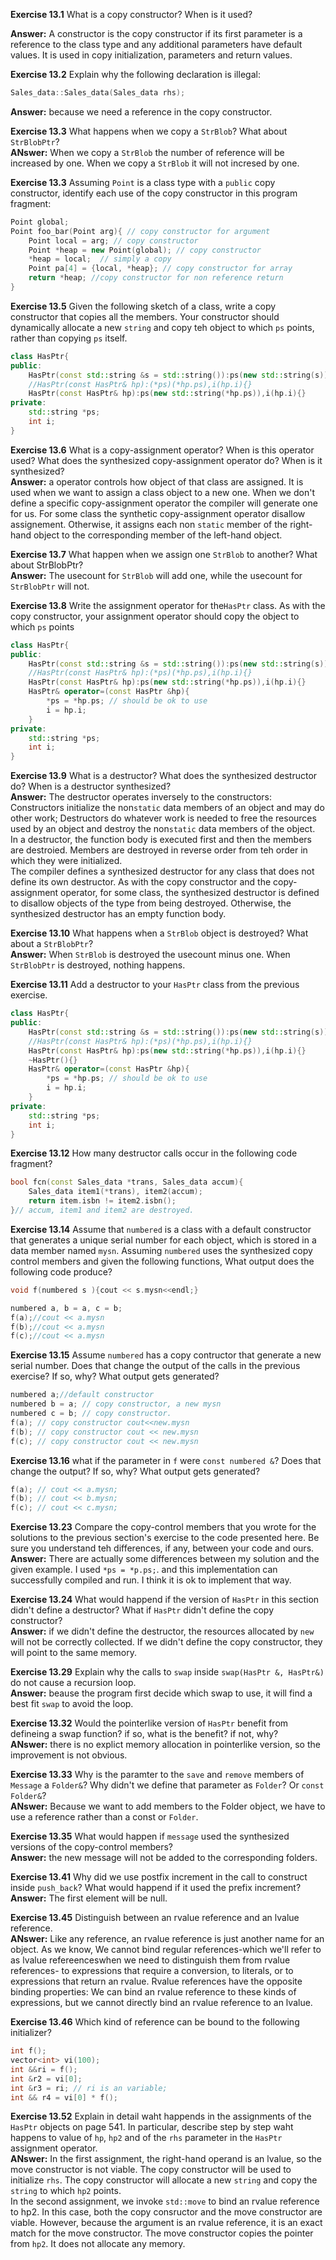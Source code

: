 **Exercise 13.1** What is a copy constructor? When is it used?<br />

**Answer:** A constructor is the copy constructor if its first parameter is a reference to the class type and any additional parameters have default values. It is used in copy initialization, parameters and return values.


**Exercise 13.2** Explain why the following declaration is illegal:
```cpp
Sales_data::Sales_data(Sales_data rhs);
```
**Answer:** because we need a reference in the copy constructor.


**Exercise 13.3** What happens when we copy a `StrBlob`? What about `StrBlobPtr`?<br />
**ANswer:** When we copy a `StrBlob` the number of reference will be increased by one. When we copy a `StrBlob` it will not incresed by one.


**Exercise 13.3** Assuming `Point` is a class type with a `public` copy constructor, identify each use of the copy constructor in this program fragment:
```cpp
Point global;
Point foo_bar(Point arg){ // copy constructor for argument
    Point local = arg; // copy constructor
    Point *heap = new Point(global); // copy constructor
    *heap = local;  // simply a copy
    Point pa[4] = {local, *heap}; // copy constructor for array
    return *heap; //copy constructor for non reference return 
}
```


**Exercise 13.5** Given the following sketch of a class, write a copy constructor that copies all the members. Your constructor should dynamically allocate a new `string` and copy teh object to which `ps` points, rather than copying `ps` itself.
```cpp
class HasPtr{
public:
    HasPtr(const std::string &s = std::string()):ps(new std::string(s)),i(0) {}
    //HasPtr(const HasPtr& hp):(*ps)(*hp.ps),i(hp.i){}
    HasPtr(const HasPtr& hp):ps(new std::string(*hp.ps)),i(hp.i){}
private:
    std::string *ps;
    int i;
}
```


**Exercise 13.6** What is a copy-assignment operator? When is this operator used? What does the synthesized copy-assignment operator do? When is it synthesized?<br />
**Answer:** a operator controls how object of that class are assigned. It is used when we want to assign a class object to a new one. When we don't define a specific copy-assignment operator the compiler will generate one for us. For some class the synthetic copy-assignment operator disallow assignement. Otherwise, it assigns each non `static` member of the right-hand object to the corresponding member of the left-hand object.


**Exercise 13.7** What happen when we assign one `StrBlob` to another? What about StrBlobPtr?<br />
**Answer:** The usecount for `StrBlob` will add one, while the usecount for `StrBlobPtr` will not.


**Exercise 13.8** Write the assignment operator for the`HasPtr` class. As with the copy constructor, your assignment operator should copy the object to which `ps` points<br />
```cpp
class HasPtr{
public:
    HasPtr(const std::string &s = std::string()):ps(new std::string(s)),i(0) {}
    //HasPtr(const HasPtr& hp):(*ps)(*hp.ps),i(hp.i){}
    HasPtr(const HasPtr& hp):ps(new std::string(*hp.ps)),i(hp.i){}
    HasPtr& operator=(const HasPtr &hp){
        *ps = *hp.ps; // should be ok to use
        i = hp.i;
    }
private:
    std::string *ps;
    int i;
}
```


**Exercise 13.9** What is a destructor? What does the synthesized destructor do? When is a destructor synthesized?<br />
**Answer:** The destructor operates inversely to the constructors: Constructors initialize the non`static` data members of an object and may do other work; Destructors do whatever work is needed to free the resources used by an object and destroy the non`static` data members of the object.<br />
In a destructor, the function body is executed first and then the members are destroied. Members are destroyed in reverse order from teh order in which they were initialized.<br />
The compiler defines a synthesized destructor for any class that does not define its own destructor. As with the copy constructor and the copy-assignment operator, for some class, the synthesized destructor is defined to disallow objects of the type from being destroyed. Otherwise, the synthesized destructor has an empty function body.


**Exercise 13.10** What happens when a `StrBlob` object is destroyed? What about a `StrBlobPtr`?<br />
**Answer:** When `StrBlob` is destroyed the usecount minus one. When `StrBlobPtr` is destroyed, nothing happens.



**Exercise 13.11** Add a destructor to your `HasPtr` class from the previous exercise.
```cpp
class HasPtr{
public:
    HasPtr(const std::string &s = std::string()):ps(new std::string(s)),i(0) {}
    //HasPtr(const HasPtr& hp):(*ps)(*hp.ps),i(hp.i){}
    HasPtr(const HasPtr& hp):ps(new std::string(*hp.ps)),i(hp.i){}
    ~HasPtr(){}
    HasPtr& operator=(const HasPtr &hp){
        *ps = *hp.ps; // should be ok to use
        i = hp.i;
    }
private:
    std::string *ps;
    int i;
}
```


**Exercise 13.12** How many destructor calls occur in the following code fragment?
```cpp
bool fcn(const Sales_data *trans, Sales_data accum){
    Sales_data item1(*trans), item2(accum);
    return item.isbn != item2.isbn();
}// accum, item1 and item2 are destroyed.
```


**Exercise 13.14** Assume that `numbered` is a class with a default constructor that generates a unique serial number for each object, which is stored in a data member named `mysn`. Assuming `numbered` uses the synthesized copy control members and given the following functions, What output does the following code produce?
```cpp
void f(numbered s ){cout << s.mysn<<endl;}

numbered a, b = a, c = b;
f(a);//cout << a.mysn
f(b);//cout << a.mysn
f(c);//cout << a.mysn
```


**Exercise 13.15** Assume `numbered` has a copy contructor that generate a new serial number. Does that change the output of the calls in the previous exercise? If so, why? What output gets generated?
```cpp
numbered a;//default constructor
numbered b = a; // copy constructor, a new mysn
numbered c = b; // copy constructor.
f(a); // copy constructor cout<<new.mysn
f(b); // copy constructor cout << new.mysn
f(c); // copy constructor cout << new.mysn
```


**Exercise 13.16** what if the parameter in `f` were `const numbered &`? Does that change the output? If so, why? What output gets generated?
```cpp
f(a); // cout << a.mysn;
f(b); // cout << b.mysn;
f(c); // cout << c.mysn;
```


**Exercise 13.23** Compare the copy-control members that you wrote for the solutions to the previous section's exercise to the code presented here. Be sure you understand teh differences, if any, between your code and ours.<br />
**Answer:** There are actually some differences between my solution and the given example. I used `*ps = *p.ps;`. and this implementation can successfully compiled and run. I think it is ok to implement that way. 


**Exercise 13.24** What would happend if the version of `HasPtr` in this section didn't define a destructor? What if `HasPtr` didn't define the copy constructor?<br />
**Answer:** if we didn't define the destructor, the resources allocated by `new` will not be correctly collected. If we didn't define the copy constructor, they will point to the same memory.


**Exercise 13.29** Explain why the calls to `swap` inside `swap(HasPtr &, HasPtr&)` do not cause a recursion loop.<br />
**Answer:** beause the program first decide which swap to use, it will find a best fit `swap` to avoid the loop.


**Exercise 13.32** Would the pointerlike version of `HasPtr` benefit from defineing a swap function? if so, what is the benefit? if not, why? <br />
**ANswer:** there is no explict memory allocation in pointerlike version, so the improvement is not obvious.


**Exercise 13.33** Why is the paramter to the `save` and `remove` members of `Message` a `Folder&`? Why didn't we define that parameter as `Folder`? Or `const Folder&`? <br />
**ANswer:** Because we want to add members to the Folder object, we have to use a reference rather than a const or `Folder`.


**Exercise 13.35** What would happen if `message` used the synthesized versions of the copy-control members?<br />
**Answer:** the new message will not be added to the corresponding folders.


**Exercise 13.41** Why did we use postfix increment in the call to construct inside `push_back`? What would happend if it used the prefix increment?<br />
**Answer:** The first element will be null.


**Exercise 13.45** Distinguish between an rvalue reference and an lvalue reference.<br />
**ANswer:** Like any reference, an rvalue reference is just another name for an object. As we know, We cannot bind regular references-which we'll refer to as lvalue refereenceswhen we need to distinguish them from rvalue references- to expressions that require a conversion, to literals, or to expressions that return an rvalue. Rvalue references have the opposite binding properties: We can bind an rvalue reference to these kinds of expressions, but we cannot directly bind an rvalue reference to an lvalue.


**Exercise 13.46** Which kind of reference can be bound to the following initializer?
```cpp
int f();
vector<int> vi(100);
int &&ri = f();
int &r2 = vi[0];
int &r3 = ri; // ri is an variable;
int && r4 = vi[0] * f();
```

**Exercise 13.52** Explain in detail waht happends in the assignments of the `HasPtr` objects on page 541. In particular, describe step by step waht happens to value of `hp`, `hp2` and of the `rhs` parameter in the `HasPtr` assignment operator.<br />
**ANswer:** In the first assignment, the right-hand operand is an lvalue, so the move constructor is not viable. The copy constructor will be used to initialize `rhs`. The copy constructor will allocate a new `string` and copy the `string` to which `hp2` points.<br />
In the second assignment, we invoke `std::move` to bind an rvalue reference to hp2. In this case, both the copy consructor and the move constructor are viable. However, because the argument is an rvalue reference, it is an exact match for the move constructor. The move constructor copies the pointer from `hp2`. It does not allocate any memory.



